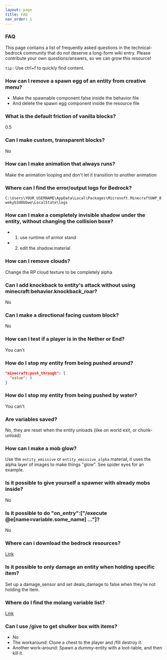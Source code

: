 ```yaml
---
layout: page
title: FAQ
nav_order: 1
---
```


### FAQ

This page contains a list of frequently asked questions in the technical-bedrock community that do not deserve a long-form wiki entry. Please contribute your own questions/answers, so we can grow this resource!

`tip:` Use ctrl+f to quickly find content.

### How can I remove a spawn egg of an entity from creative menu?

 - Make the spawnable component false inside the behavior file
 - And delete the spawn egg component inside the resource file

### What is the default friction of vanilla blocks?
0.5

### Can I make custom, transparent blocks?
No

### How can I make animation that always runs?
Make the animation looping and don't let it transition to another animation

### Where can I find the error/output logs for Bedrock?
`C:\Users\YOUR_USERNAME\AppData\Local\Packages\Microsoft.MinecraftUWP_8wekyb3d8bbwe\LocalState\logs`

### How can I make a completely invisible shadow under the entity, without changing the collision boxe? 
 - 1) use runtime of armor stand
 - 2) edit the shadow.material

### How can I remove clouds?
Change the RP cloud texture to be completely alpha

### Can I add knockback to entity's attack without using minecraft:behavior.knockback_roar?
No
 
### Can I make a directional facing custom block?
No

### How can I test if a player is in the Nether or End?
You can't

### How do I stop my entity from being pushed around?
```json
"minecraft:push_through": {
  "value": 0
}
```
### How do I stop my entity from being pushed by water?
You can't

### Are variables saved?
No, they are reset when the entity unloads (like on world exit, or chunk-unload)

### How can I make a mob glow?
Use the `entity_emissive` or `entity_emissive_alpha` material, it uses the alpha layer of images to make things "glow". See spider eyes for an example.

### Is it possible to give yourself a spawner with already mobs inside?
No

### Is it possible to do "on_entry":["/execute @e[name=variable.some_name] ..."]?
No

### Where can i download the bedrock resources?
[Link](https://discordapp.com/channels/523663022053392405/523663022498250762/715962598843089008)

### Is it possible to only damage an entity when holding specific item?
Set up a damage_sensor and set deals_damage to false when they're not holding the item.

### Where do I find the molang variable list?
[Link](https://bedrock.dev/1.14.0.0/1.14.30.51/MoLang)

### Can I use /give to get shulker box with items?
 - No
 - The workaround: Clone a chest to the player and /fill destroy it.
 - Another work-around: Spawn a dummy-entity with a loot-table, and then kill it.

